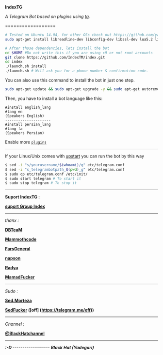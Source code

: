 <B>IndexTG</B>

<I>A Telegram Bot based on plugins using [tg](https://github.com/vysheng/tg).</I>

==================

```bash
# Tested on Ubuntu 14.04, for other OSs check out https://github.com/yagop/telegram-bot/wiki/Installation
sudo apt-get install libreadline-dev libconfig-dev libssl-dev lua5.2 liblua5.2-dev libevent-dev make unzip git redis-server g++ libjansson-dev libpython-dev expat libexpat1-dev
```

```bash
# After those dependencies, lets install the bot
cd $HOME #Do not write this if you are using c9 or not root accounts
git clone https://github.com/IndexTM/index.git
cd index
./launch.sh install
./launch.sh # Will ask you for a phone number & confirmation code.
```
You can also use this command to install the bot in just one step.
```bash
sudo apt-get update && sudo apt-get upgrade -y && sudo apt-get autoremove && sudo apt-get autoclean && sudo apt-get install libreadline-dev libconfig-dev libssl-dev lua5.2 liblua5.2-dev libevent-dev make unzip git redis-server g++ libjansson-dev libpython-dev expat libexpat1-dev -y && cd $HOME && rm -rf index && rm -rf .telegram-cli && git clone https://github.com/IndexTM/index.git && cd index && ./launch.sh install && ./launch.sh
```
Then, you have to install a bot language like this:
```
#install english_lang
#lang en
(Speakers English)
---------------------
#install persian_lang
#lang fa
(Speakers Persian)
```

Enable more [`plugins`](https://github.com/yagop/Talibot/tree/supergroups/plugins)

------------

If your Linux/Unix comes with [upstart](http://upstart.ubuntu.com/) you can run the bot by this way
```bash
$ sed -i "s/yourusername/$(whoami)/g" etc/telegram.conf
$ sed -i "s_telegrambotpath_$(pwd)_g" etc/telegram.conf
$ sudo cp etc/telegram.conf /etc/init/
$ sudo start telegram # To start it
$ sudo stop telegram # To stop it
```

-------------------------------------

<B>Suport IndexTG :

[suport Group Index](https://telegram.me/joinchat/DRVuDAjDa98OGV4UMRuFkw)</B>

-----------------
  <I> thanx :</I>

<B>[DBTeaM](https://telegram.me/DBTeam)


[Mammothcode](https://telegram.me/Mammothcode)


[FarsGeneral](https://telegram.me/FarsGeneral)

[napson](https://telegram.me/napson)


[Radya](https://telegram.me/error_log)


[MamadFucker](https://telegram.me/mamadFucker)</B>

-------------------

  <I> Sudo :</I>

<B>[Sed.Morteza](https://telegram.me/MasterTG) 


[SedFucker](https://telegram.me/SedFucker) ([off] (https://telegram.me/off))</B>

-------------------

  <I> Channel :</I>
   
 <B> [@BlackHatchannel](https://telegram.me/BlackHatchannel)</B>
   
-------------------
<B>
 <I>:-D<I>
</B>
-------------------
<B>
Black Hat (Yadegari)
</B>
